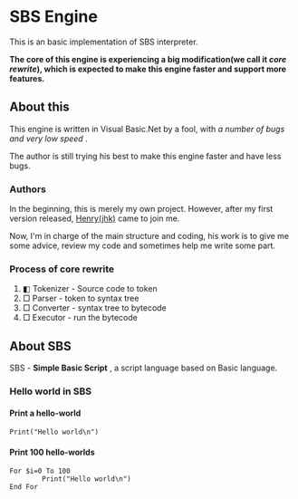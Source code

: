 # SBS Engine
This is an basic implementation of SBS interpreter.

**The core of this engine is experiencing a big modification(we call it *core rewrite*), which is expected to make this engine faster and support more features.**

## About this
This engine is written in Visual Basic.Net by a fool, with *a number of bugs and very low speed* .

The author is still trying his best to make this engine faster and have less bugs.

### Authors
In the beginning, this is merely my own project. However, after my first version released, [Henry(jhk)](https://github.com/jhk001) came to join me.

Now, I'm in charge of the main structure and coding, his work is to give me some advice, review my code and sometimes help me write some part.

### Process of core rewrite
1. ◧ Tokenizer - Source code to token
2. □ Parser - token to syntax tree
3. □ Converter - syntax tree to bytecode
4. □ Executor - run the bytecode

## About SBS
SBS - **Simple Basic Script** , a script language based on Basic language.

### Hello world in SBS
#### Print a hello-world
	Print("Hello world\n")

#### Print 100 hello-worlds
	For $i=0 To 100
    		Print("Hello world\n")
	End For
